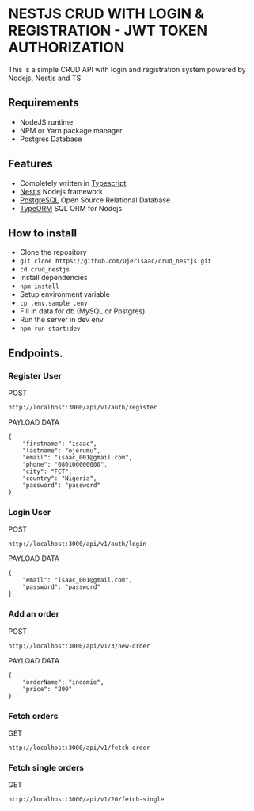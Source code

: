 # NESTJS CRUD WITH LOGIN & REGISTRATION - JWT TOKEN AUTHORIZATION
This is a simple CRUD API with login and registration system powered by Nodejs, Nestjs and TS

## Requirements
- NodeJS runtime
- NPM or Yarn package manager
- Postgres Database

## Features
- Completely written in [Typescript](https://typescriptlang.org/)
- [Nestjs](https://github.com/nestjs/nest) Nodejs framework
- [PostgreSQL](https://www.postgresql.org/docs/) Open Source Relational Database
- [TypeORM](https://typeorm.io/) SQL ORM for Nodejs

## How to install
- Clone the repository
- `git clone https://github.com/OjerIsaac/crud_nestjs.git`
- `cd crud_nestjs`
- Install dependencies
- `npm install`
- Setup environment variable
- `cp .env.sample .env`
- Fill in data for db (MySQL or Postgres)
- Run the server in dev env
- `npm run start:dev`

## Endpoints.
### Register User

POST
```shell
http://localhost:3000/api/v1/auth/register
```
PAYLOAD DATA

```shell
{
    "firstname": "isaac",
    "lastname": "ojerumu",
    "email": "isaac_001@gmail.com",
    "phone": "080100000000",
    "city": "FCT",
    "country": "Nigeria",
    "password": "password"
}
```

### Login User

POST
```shell
http://localhost:3000/api/v1/auth/login
```
PAYLOAD DATA

```shell
{
    "email": "isaac_001@gmail.com",
    "password": "password"
}
```

### Add an order

POST
```shell
http://localhost:3000/api/v1/3/new-order
```
PAYLOAD DATA

```shell
{
    "orderName": "indomie",
    "price": "200"
}
```

### Fetch orders

GET
```shell
http://localhost:3000/api/v1/fetch-order
```

### Fetch single orders

GET
```shell
http://localhost:3000/api/v1/20/fetch-single
```